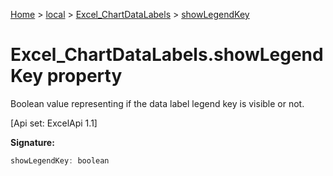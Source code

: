 [Home](./index) &gt; [local](local.md) &gt; [Excel\_ChartDataLabels](local.excel_chartdatalabels.md) &gt; [showLegendKey](local.excel_chartdatalabels.showlegendkey.md)

# Excel\_ChartDataLabels.showLegendKey property

Boolean value representing if the data label legend key is visible or not. 

 \[Api set: ExcelApi 1.1\]

**Signature:**
```javascript
showLegendKey: boolean
```
